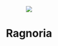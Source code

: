 <p align="center">
    <a href="https://github.com/ragnoria" target="_blank">
        <img src="https://avatars.githubusercontent.com/u/62980718?s=100">
    </a>
    <h1 align="center">Ragnoria</h1>
    <br>
</p>
